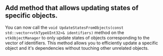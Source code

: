 ## Add method that allows updating states of specific objects.

You can now call the `void UpdateStatesFromObjects(const std::vector<vtkTypeUInt32>& identifiers)` method on the `vtkObjectManager`
to only update states of objects corresponding to the vector of identifiers. This method allows you to efficiently update a specific
object and it's dependencies without touching other unrelated objects.
